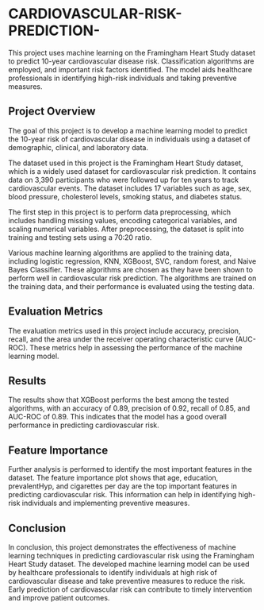 # CARDIOVASCULAR-RISK-PREDICTION-
This project uses machine learning on the Framingham Heart Study dataset to predict 10-year cardiovascular disease risk. Classification algorithms are employed, and important risk factors identified. The model aids healthcare professionals in identifying high-risk individuals and taking preventive measures.


## Project Overview

The goal of this project is to develop a machine learning model to predict the 10-year risk of cardiovascular disease in individuals using a dataset of demographic, clinical, and laboratory data.

The dataset used in this project is the Framingham Heart Study dataset, which is a widely used dataset for cardiovascular risk prediction. It contains data on 3,390 participants who were followed up for ten years to track cardiovascular events. The dataset includes 17 variables such as age, sex, blood pressure, cholesterol levels, smoking status, and diabetes status.

The first step in this project is to perform data preprocessing, which includes handling missing values, encoding categorical variables, and scaling numerical variables. After preprocessing, the dataset is split into training and testing sets using a 70:20 ratio.

Various machine learning algorithms are applied to the training data, including logistic regression, KNN, XGBoost, SVC, random forest, and Naive Bayes Classifier. These algorithms are chosen as they have been shown to perform well in cardiovascular risk prediction. The algorithms are trained on the training data, and their performance is evaluated using the testing data.

## Evaluation Metrics

The evaluation metrics used in this project include accuracy, precision, recall, and the area under the receiver operating characteristic curve (AUC-ROC). These metrics help in assessing the performance of the machine learning model.

## Results

The results show that XGBoost performs the best among the tested algorithms, with an accuracy of 0.89, precision of 0.92, recall of 0.85, and AUC-ROC of 0.89. This indicates that the model has a good overall performance in predicting cardiovascular risk.

## Feature Importance

Further analysis is performed to identify the most important features in the dataset. The feature importance plot shows that age, education, prevalentHyp, and cigarettes per day are the top important features in predicting cardiovascular risk. This information can help in identifying high-risk individuals and implementing preventive measures.

## Conclusion

In conclusion, this project demonstrates the effectiveness of machine learning techniques in predicting cardiovascular risk using the Framingham Heart Study dataset. The developed machine learning model can be used by healthcare professionals to identify individuals at high risk of cardiovascular disease and take preventive measures to reduce the risk. Early prediction of cardiovascular risk can contribute to timely intervention and improve patient outcomes.

